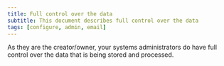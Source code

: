 ```yaml
---
title: Full control over the data
subtitle: This document describes full control over the data
tags: [configure, admin, email]
---
```


As they are the creator/owner, your systems administrators do have full control over the data that is being stored and processed.
